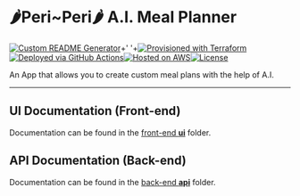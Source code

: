 # 🌶️Peri~Peri🌶️ A.I. Meal Planner
[![Custom README Generator](https://github.com/JERotter/ai-meal-planner/actions/workflows/generate-Readme.yml/badge.svg)](https://github.com/JERotter/ai-meal-planner/actions/workflows/generate-Readme.yml)+' '+[![Provisioned with Terraform](https://img.shields.io/badge/Provisioned_with-Terraform-29BEB0?logo=terraform)](https://www.terraform.io/)[![Deployed via GitHub Actions](https://img.shields.io/badge/deployed%20via-GitHub%20Actions-blue?logo=githubactions)](https://docs.github.com/en/actions/guides)[![Hosted on AWS](https://img.shields.io/badge/hosted%20on-AWS-orange?logo=amazon-aws)](https://aws.amazon.com/)[![License](https://img.shields.io/badge/license-MIT-blue.svg)](https://github.com/JERotter/ai-meal-planner)

An App that allows you to create custom meal plans with the help of A.I.

---

## UI Documentation (Front-end)

Documentation can be found in the [front-end **ui**](ui) folder.

## API Documentation (Back-end)

Documentation can be found in the [back-end **api**](api) folder.
